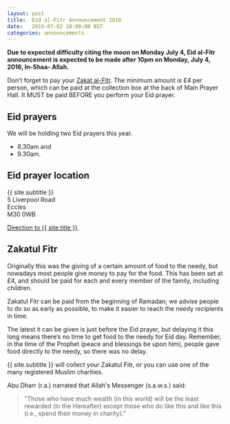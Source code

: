 ```yaml
---
layout: post
title:  Eid al-Fitr Announcement 2016
date:   2016-07-02 18:00:00 BST
categories: announcements
---
```


**Due to expected difficulty citing the moon on Monday July 4, Eid al-Fitr announcement is expected to be made after 10pm on Monday, July 4, 2016, In-Shaa- Allah.**

Don’t forget to pay your [Zakat al-Fitr](#zakatul-fitr). The minimum amount is £4 per person, which can be paid at the collection box at the back of Main Prayer Hall. It MUST be paid BEFORE you perform your Eid prayer.

## Eid prayers

We will be holding two Eid prayers this year.

* 8.30am and
* 9.30am.

## Eid prayer location
{{ site.subtitle }}<br/>
5 Liverpool Road<br/>
Eccles<br/>
M30 0WB

[Direction to {{ site.title }}](https://www.google.co.uk/maps/dir//Eccles+Mosque,+5+Liverpool+Road,+Eccles,+Salford+M30+0WB,+United+Kingdom/).

## Zakatul Fitr

Originally this was the giving of a certain amount of food to the needy, but nowadays most people give money to pay for the food. This has been set at £4, and should be paid for each and every member of the family, including children.

Zakatul Fitr can be paid from the beginning of Ramadan; we advise people to do so as early as possible, to make it easier to reach the needy recipients in time.

The latest it can be given is just before the Eid prayer, but delaying it this long means there’s no time to get food to the needy for Eid day. Remember, in the time of the Prophet (peace and blessings be upon him), people gave food directly to the needy, so there was no delay.

{{ site.subtitle }} will collect your Zakatul Fitr, or you can use one of the many registered Muslim charities.

Abu Dharr (r.a.) narrated that Allah's Messenger (s.a.w.s.) said:

> "Those who have much wealth (in this world) will be the least rewarded (in the Hereafter) except those who do like this and like this (i.e., spend their money in charity)."
